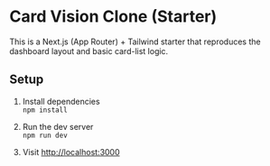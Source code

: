 # Card Vision Clone (Starter)

This is a Next.js (App Router) + Tailwind starter that reproduces the dashboard layout and basic card-list logic.

## Setup
1. Install dependencies  
   `npm install`

2. Run the dev server  
   `npm run dev`

3. Visit [http://localhost:3000](http://localhost:3000)
